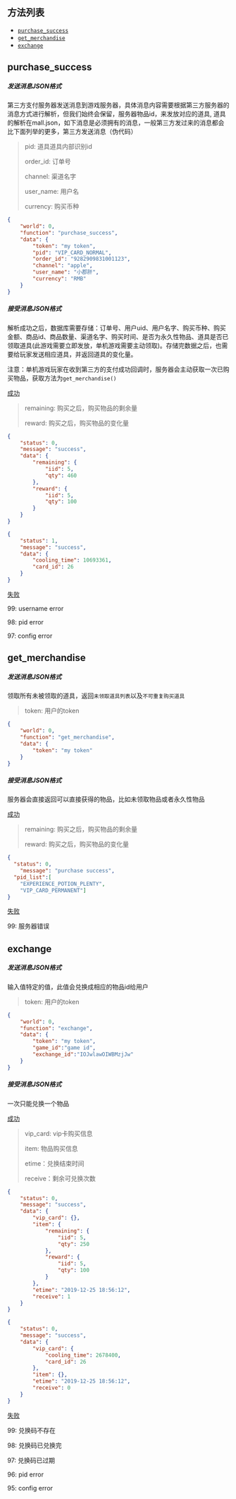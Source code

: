 ## 方法列表

- [`purchase_success`](##purchase_success)
- [`get_merchandise`](##`get_merchandise)
- [`exchange`](##`exchange)

## purchase_success

##### 发送消息JSON格式

第三方支付服务器发送消息到游戏服务器，具体消息内容需要根据第三方服务器的消息方式进行解析，但我们始终会保留，服务器物品id，来发放对应的道具, 道具的解析在mall.json，如下消息是必须拥有的消息，一般第三方发过来的消息都会比下面列举的更多，第三方发送消息（伪代码）

> pid: 道具道具内部识别id
>
> order_id: 订单号
>
> channel: 渠道名字
>
> user_name: 用户名
>
> currency: 购买币种



```json
{
	"world": 0,
	"function": "purchase_success",
	"data": {
		"token": "my token",
		"pid": "VIP_CARD_NORMAL",
		"order_id": "9282909831001123",
		"channel": "apple",
		"user_name": "小郡肝",
		"currency": "RMB"
	}
}
```

##### 接受消息JSON格式

解析成功之后，数据库需要存储：订单号、用户uid、用户名字、购买币种、购买金额、商品id、商品数量、渠道名字、购买时间、是否为永久性物品、道具是否已领取道具(此游戏需要立即发放，单机游戏需要主动领取)。存储完数据之后，也需要给玩家发送相应道具，并返回道具的变化量。

注意：单机游戏玩家在收到第三方的支付成功回调时，服务器会主动获取一次已购买物品，获取方法为`get_merchandise()`

[成功]()

> remaining: 购买之后，购买物品的剩余量
>
> reward: 购买之后，购买物品的变化量

```json
{
	"status": 0,
	"message": "success",
	"data": {
		"remaining": {
			"iid": 5,
			"qty": 460
		},
		"reward": {
			"iid": 5,
			"qty": 100
		}
	}
}
```

```json
{
	"status": 1,
	"message": "success",
	"data": {
		"cooling_time": 10693361,
		"card_id": 26
	}
}
```

[失败]()

99: username error

98: pid error

97: config error



## get_merchandise

##### 发送消息JSON格式

领取所有未被领取的道具，返回`未领取道具列表`以及`不可重复购买道具`

> token: 用户的token
>

```json
{
	"world": 0,
	"function": "get_merchandise",
	"data": {
		"token": "my token"
	}
}
```

##### 接受消息JSON格式

服务器会直接返回可以直接获得的物品，比如未领取物品或者永久性物品

[成功]()

> remaining: 购买之后，购买物品的剩余量
>
> reward: 购买之后，购买物品的变化量

```json
{
  "status": 0,
	"message": "purchase success",
  "pid_list":[ 
  	"EXPERIENCE_POTION_PLENTY",
    "VIP_CARD_PERMANENT"]
}
```

[失败]()

99: 服务器错误



## exchange

##### 发送消息JSON格式

输入值特定的值，此值会兑换成相应的物品id给用户

> token: 用户的token

```json
{
	"world": 0,
	"function": "exchange",
	"data": {
		"token": "my token",
    	"game_id":"game id",
    	"exchange_id":"IOJwlawOIWBMzjJw"
	}
}
```

##### 接受消息JSON格式

一次只能兑换一个物品

[成功]()

> vip_card: vip卡购买信息
>
> item: 物品购买信息
>
> etime：兑换结束时间
>
> receive：剩余可兑换次数

```json
{
	"status": 0,
	"message": "success",
	"data": {
		"vip_card": {},
		"item": {
			"remaining": {
				"iid": 5,
				"qty": 250
			},
			"reward": {
				"iid": 5,
				"qty": 100
			}
		},
		"etime": "2019-12-25 18:56:12",
		"receive": 1
	}
}
```

```json
{
	"status": 0,
	"message": "success",
	"data": {
		"vip_card": {
			"cooling_time": 2678400,
			"card_id": 26
		},
		"item": {},
		"etime": "2019-12-25 18:56:12",
		"receive": 0
	}
}
```

[失败]()

99: 兑换码不存在

98: 兑换码已兑换完

97: 兑换码已过期

96: pid error

95: config error

